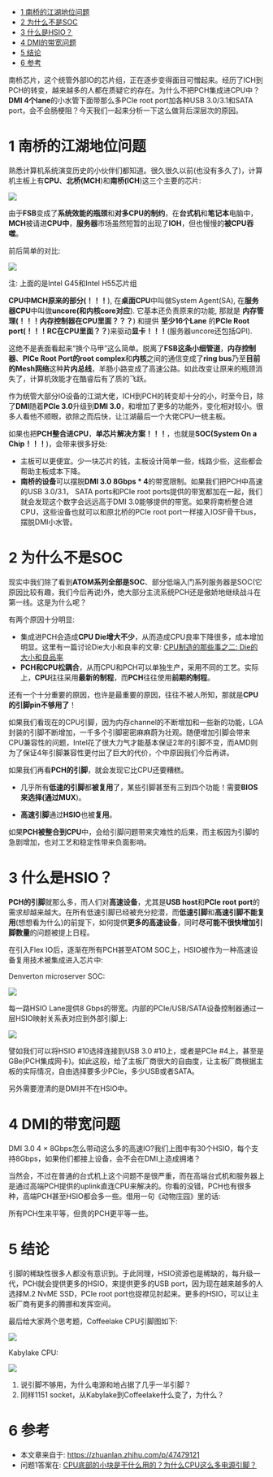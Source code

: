 
<!-- @import "[TOC]" {cmd="toc" depthFrom=1 depthTo=6 orderedList=false} -->

<!-- code_chunk_output -->

* [1 南桥的江湖地位问题](#1-南桥的江湖地位问题)
* [2 为什么不是SOC](#2-为什么不是soc)
* [3 什么是HSIO？](#3-什么是hsio)
* [4 DMI的带宽问题](#4-dmi的带宽问题)
* [5 结论](#5-结论)
* [6 参考](#6-参考)

<!-- /code_chunk_output -->

南桥芯片，这个统管外部IO的芯片组，正在逐步变得面目可憎起来。经历了ICH到PCH的转变，越来越多的人都在质疑它的存在。为什么不把PCH集成进CPU中？**DMI 4个lane**的小水管下面带那么多PCIe root port加各种USB 3.0/3.1和SATA port，会不会肠梗阻？今天我们一起来分析一下这么做背后深层次的原因。

# 1 南桥的江湖地位问题

熟悉计算机系统演变历史的小伙伴们都知道。很久很久以前(也没有多久了)，计算机主板上有**CPU**、**北桥(MCH**)和**南桥(ICH**)这三个主要的芯片: 

![](./images/2019-04-22-16-59-59.png)

由于**FSB**变成了**系统效能的瓶颈**和**对多CPU的制约**，在**台式机**和**笔记本**电脑中，**MCH**被请进**CPU中**，**服务器**市场虽然短暂的出现了**IOH**，但也慢慢的**被CPU吞噬**。

前后简单的对比:

![](./images/2019-04-22-17-01-31.png)

注: 上面的是Intel G45和Intel H55芯片组

**CPU中MCH原来的部分(！！！**), 在**桌面CPU**中叫做System Agent(SA), 在**服务器CPU**中叫做**uncore(和内核core对应**). 它基本还负责原来的功能, 那就是 **内存管理(！！！内存控制器在CPU里面？？？**) 和提供 **至少16个Lane** 的**PCIe Root port(！！！RC在CPU里面？？**)来驱动**显卡！！！**(服务器uncore还包括QPI). 

这绝不是表面看起来“换个马甲”这么简单。脱离了**FSB这条小细管道**，**内存控制器**、**PICe Root Port的root complex**和**内核**之间的通信变成了**ring bus**乃至**目前的Mesh网络**这种**片内总线**，羊肠小路变成了高速公路。如此改变让原来的瓶颈消失了，计算机效能才在酷睿后有了质的飞跃。

作为统管大部分IO设备的江湖大佬，ICH到PCH的转变却十分的小，时至今日，除了**DMI**随着**PCIe 3.0**升级到**DMI 3.0**，和增加了更多的功能外，变化相对较小。很多人看他不顺眼，欲除之而后快，让江湖最后一个大佬CPU一统主板。

如果也把**PCH整合进CPU**，**单芯片解决方案！！！**，也就是**SOC(System On a Chip！！！**)，会带来很多好处: 

- 主板可以更便宜。少一块芯片的钱，主板设计简单一些，线路少些，这些都会帮助主板成本下降。
- **南桥的设备**可以摆脱**DMI 3.0 8Gbps \* 4**的带宽限制。如果我们把PCH中高速的USB 3.0/3.1， SATA ports和PCIe root ports提供的带宽都加在一起，我们就会发现这个数字会远远高于DMI 3.0能够提供的带宽。如果将南桥整合进CPU，这些设备也就可以和原北桥的PCIe root port一样接入IOSF骨干bus，摆脱DMI小水管。

# 2 为什么不是SOC

现实中我们除了看到**ATOM系列全部是SOC**、部分低端入门系列服务器是SOC(它原因比较有趣，我们今后再说)外，绝大部分主流系统PCH还是傲娇地继续战斗在第一线。这是为什么呢？

有两个原因十分明显: 

- 集成进PCH会造成**CPU Die增大不少**，从而造成CPU良率下降很多，成本增加明显。这里有一篇讨论Die大小和良率的文章: [CPU制造的那些事之二: Die的大小和良品率](https://zhuanlan.zhihu.com/p/29767262)
- **PCH和CPU松耦合**，从而CPU和PCH可以单独生产，采用不同的工艺。实际上，**CPU**往往采用**最新的制程**，而**PCH**往往使用**前期的制程**。

还有一个十分重要的原因，也许是最重要的原因，往往不被人所知，那就是**CPU的引脚pin不够用了**！

如果我们看现在的CPU引脚，因为内存channel的不断增加和一些新的功能，LGA封装的引脚不断增加，一千多个引脚密密麻麻蔚为壮观。随便增加引脚会带来CPU兼容性的问题，Intel花了很大力气才能基本保证2年的引脚不变，而AMD则为了保证4年引脚兼容性更付出了巨大的代价，个中原因我们今后再讲。

如果我们再看**PCH的引脚**，就会发现它比CPU还要糟糕。

- 几乎所有**低速的引脚**都**被复用**了，某些引脚甚至有三到四个功能！需要**BIOS来选择(通过MUX**)。

- **高速引脚**通过**HSIO**也被**复用**。

如果**PCH被整合到CPU**中，会给引脚问题带来灾难性的后果，而主板因为引脚的急剧增加，也对工艺和稳定性带来负面影响。

# 3 什么是HSIO？

**PCH的引脚**就那么多，而人们对**高速设备**，尤其是**USB host**和**PCIe root port**的需求却越来越大。在所有低速引脚已经被充分挖潜，而**低速引脚**和**高速引脚不能复用**(想想看为什么)的前提下，如何提供**更多的高速设备**，同时**尽可能不很快增加引脚数量**的问题被提上日程。

在引入Flex IO后，逐渐在所有PCH甚至ATOM SOC上，HSIO被作为一种高速设备复用技术被集成进入芯片中: 

Denverton microserver SOC:

![](./images/2019-04-22-17-35-09.png)

每一路HSIO Lane提供8 Gbps的带宽。内部的PCIe/USB/SATA设备控制器通过一层HSIO映射关系表对应到外部引脚上: 

![](./images/2019-04-22-17-35-33.png)

譬如我们可以将HSIO \#10选择连接到USB 3.0 \#10上，或者是PCIe \#4上，甚至是GBe(PCH集成网卡)。如此这般，给了主板厂商很大的自由度，让主板厂商根据主板的实际情况，自由选择要多少PCIe，多少USB或者SATA。

另外需要澄清的是DMI并不在HSIO中。

# 4 DMI的带宽问题

DMI 3.0 4 × 8Gbps怎么带动这么多的高速IO?我们上图中有30个HSIO，每个支持8Gbps，如果他们都接上设备，会不会在DMI上造成拥堵？

当然会，不过在普通的台式机上这个问题不是很严重，而在高端台式机和服务器上是通过高端PCH提供的uplink直连CPU来解决的。你看的没错，PCH也有很多种，高端PCH甚至HSIO都会多一些。借用一句《动物庄园》里的话: 

所有PCH生来平等，但贵的PCH更平等一些。

# 5 结论

引脚的稀缺性很多人都没有意识到。于此同理，HSIO资源也是稀缺的，每升级一代，PCH就会提供更多的HSIO，来提供更多的USB port，因为现在越来越多的人选择M.2 NvME SSD，PCIe root port也捉襟见肘起来。更多的HSIO，可以让主板厂商有更多的腾挪和发挥空间。

最后给大家两个思考题，Coffeelake CPU引脚图如下: 

![](./images/2019-04-23-09-03-17.png)

Kabylake CPU:

![](./images/2019-04-23-09-03-33.png)

1. 说引脚不够用，为什么电源和地占据了几乎一半引脚？
2. 同样1151 socket，从Kabylake到Coffeelake什么变了，为什么？


# 6 参考

- 本文章来自于: https://zhuanlan.zhihu.com/p/47479121
- 问题1答案在: [CPU底部的小块是干什么用的？为什么CPU这么多电源引脚？](https://zhuanlan.zhihu.com/p/48593932)